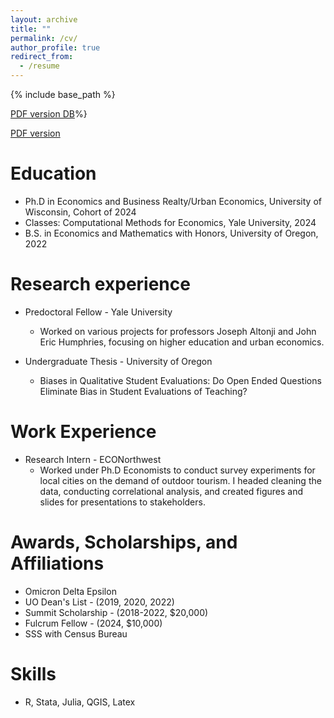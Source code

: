 ```yaml
---
layout: archive
title: ""
permalink: /cv/
author_profile: true
redirect_from:
  - /resume
---
```


{% include base_path %}

[PDF version DB](https://www.dropbox.com/scl/fi/v3kcyf2ivbx6h1e9pvv9d/marron_cv-2.pdf?rlkey=rs55550k1aob5csm240lzbjzi&dl=0)%}

[PDF version](assets/cv/marron_cv.pdf)

Education
======
* Ph.D in Economics and Business Realty/Urban Economics, University of Wisconsin, Cohort of 2024
* Classes: Computational Methods for Economics, Yale University, 2024
* B.S. in Economics and Mathematics with Honors, University of Oregon, 2022

Research experience
======
* Predoctoral Fellow - Yale University
  * Worked on various projects for professors Joseph Altonji and John Eric Humphries, focusing on higher education and urban economics.

* Undergraduate Thesis - University of Oregon
  * Biases in Qualitative Student Evaluations: Do Open Ended Questions Eliminate Bias in Student Evaluations of Teaching?

Work Experience
======
* Research Intern - ECONorthwest
  * Worked under Ph.D Economists to conduct survey experiments for local cities on the demand of outdoor tourism. I headed cleaning the data, conducting correlational analysis, and created figures and slides for presentations to stakeholders.

Awards, Scholarships, and Affiliations
======
* Omicron Delta Epsilon
* UO Dean's List - (2019, 2020, 2022)
* Summit Scholarship - (2018-2022, $20,000)
* Fulcrum Fellow - (2024, $10,000)
* SSS with Census Bureau
  
Skills
======
* R, Stata, Julia, QGIS, Latex
